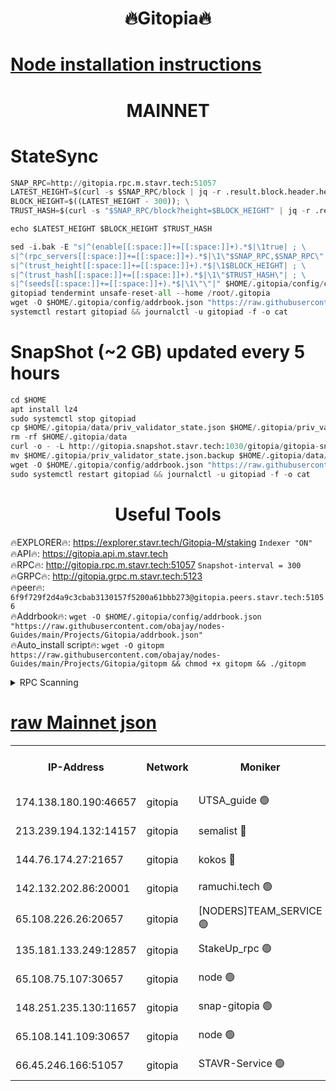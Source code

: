 <h1 align="center"> 🔥Gitopia🔥</h1>

[Node installation instructions](https://github.com/obajay/nodes-Guides/tree/main/Projects/Gitopia)
=

<h1 align="center"> MAINNET</h1>

# StateSync
```python
SNAP_RPC=http://gitopia.rpc.m.stavr.tech:51057
LATEST_HEIGHT=$(curl -s $SNAP_RPC/block | jq -r .result.block.header.height); \
BLOCK_HEIGHT=$((LATEST_HEIGHT - 300)); \
TRUST_HASH=$(curl -s "$SNAP_RPC/block?height=$BLOCK_HEIGHT" | jq -r .result.block_id.hash)

echo $LATEST_HEIGHT $BLOCK_HEIGHT $TRUST_HASH

sed -i.bak -E "s|^(enable[[:space:]]+=[[:space:]]+).*$|\1true| ; \
s|^(rpc_servers[[:space:]]+=[[:space:]]+).*$|\1\"$SNAP_RPC,$SNAP_RPC\"| ; \
s|^(trust_height[[:space:]]+=[[:space:]]+).*$|\1$BLOCK_HEIGHT| ; \
s|^(trust_hash[[:space:]]+=[[:space:]]+).*$|\1\"$TRUST_HASH\"| ; \
s|^(seeds[[:space:]]+=[[:space:]]+).*$|\1\"\"|" $HOME/.gitopia/config/config.toml
gitopiad tendermint unsafe-reset-all --home /root/.gitopia
wget -O $HOME/.gitopia/config/addrbook.json "https://raw.githubusercontent.com/obajay/nodes-Guides/main/Projects/Gitopia/addrbook.json"
systemctl restart gitopiad && journalctl -u gitopiad -f -o cat
```
# SnapShot (~2 GB) updated every 5 hours
```python
cd $HOME
apt install lz4
sudo systemctl stop gitopiad
cp $HOME/.gitopia/data/priv_validator_state.json $HOME/.gitopia/priv_validator_state.json.backup
rm -rf $HOME/.gitopia/data
curl -o - -L http://gitopia.snapshot.stavr.tech:1030/gitopia/gitopia-snap.tar.lz4 | lz4 -c -d - | tar -x -C $HOME/.gitopia --strip-components 2
mv $HOME/.gitopia/priv_validator_state.json.backup $HOME/.gitopia/data/priv_validator_state.json
wget -O $HOME/.gitopia/config/addrbook.json "https://raw.githubusercontent.com/obajay/nodes-Guides/main/Projects/Gitopia/addrbook.json"
sudo systemctl restart gitopiad && journalctl -u gitopiad -f -o cat
```
 <h1 align="center"> Useful Tools</h1>

🔥EXPLORER🔥:      https://explorer.stavr.tech/Gitopia-M/staking  `Indexer "ON"` \
🔥API🔥: 			 		 https://gitopia.api.m.stavr.tech \
🔥RPC🔥:           http://gitopia.rpc.m.stavr.tech:51057              `Snapshot-interval = 300` \
🔥GRPC🔥:          http://gitopia.grpc.m.stavr.tech:5123 \
🔥peer🔥:					 `6f9f729f2d4a9c3cbab3130157f5200a61bbb273@gitopia.peers.stavr.tech:51056` \
🔥Addrbook🔥:    ```wget -O $HOME/.gitopia/config/addrbook.json "https://raw.githubusercontent.com/obajay/nodes-Guides/main/Projects/Gitopia/addrbook.json"``` \
🔥Auto_install script🔥: ```wget -O gitopm https://raw.githubusercontent.com/obajay/nodes-Guides/main/Projects/Gitopia/gitopm && chmod +x gitopm && ./gitopm```


<details>
<summary>RPC Scanning</summary>

<h2 align="center"> We scan nodes in real time every 4 hours. And we provide the final result of RPC endpoints.
We cannot influence the operation of these nodes in any way. </h2>


```python
If Voting Power is higher than 0 --> then the Node is a validator of the network and may be subject to attack and be a potential threat to the chain.
```
```python
We marked such validators with a red symbol
```

</details>

[raw Mainnet json](https://rpc-check.gitopm.stavr.tech/gitopm/rpc-gitopm-result.json)
=

<table><tr><th>IP-Address</th><th>Network</th><th>Moniker</th><th>Latest Block Height</th><th>Earliest Block Height</th><th>Catching Up</th><th>Tx Index</th><th>Voting Power</th><th>Scan Time</th></tr><tr><td>174.138.180.190:46657</td><td>gitopia</td><td>UTSA_guide 🟢</td><td>10447296</td><td>6071990</td><td>False</td><td>on</td><td>0</td><td>2023-12-10T19:51:48.021071134UTC</td></tr><tr><td>213.239.194.132:14157</td><td>gitopia</td><td>semalist 🔴</td><td>10447311</td><td>6071990</td><td>False</td><td>off</td><td>429377</td><td>2023-12-10T19:52:09.438802666UTC</td></tr><tr><td>144.76.174.27:21657</td><td>gitopia</td><td>kokos 🔴</td><td>10447320</td><td>6071990</td><td>False</td><td>off</td><td>936373</td><td>2023-12-10T19:52:23.179825215UTC</td></tr><tr><td>142.132.202.86:20001</td><td>gitopia</td><td>ramuchi.tech 🟢</td><td>10447318</td><td>6548337</td><td>False</td><td>on</td><td>0</td><td>2023-12-10T19:52:20.525308507UTC</td></tr><tr><td>65.108.226.26:20657</td><td>gitopia</td><td>[NODERS]TEAM_SERVICE 🟢</td><td>10447330</td><td>6846001</td><td>False</td><td>on</td><td>0</td><td>2023-12-10T19:52:40.459370554UTC</td></tr><tr><td>135.181.133.249:12857</td><td>gitopia</td><td>StakeUp_rpc 🟢</td><td>10447319</td><td>8010001</td><td>False</td><td>on</td><td>0</td><td>2023-12-10T19:52:20.865812377UTC</td></tr><tr><td>65.108.75.107:30657</td><td>gitopia</td><td>node 🟢</td><td>10447326</td><td>8802845</td><td>False</td><td>on</td><td>0</td><td>2023-12-10T19:52:33.847570121UTC</td></tr><tr><td>148.251.235.130:11657</td><td>gitopia</td><td>snap-gitopia 🟢</td><td>10447318</td><td>9516001</td><td>False</td><td>on</td><td>0</td><td>2023-12-10T19:52:20.256945032UTC</td></tr><tr><td>65.108.141.109:30657</td><td>gitopia</td><td>node 🟢</td><td>10447318</td><td>10145845</td><td>False</td><td>on</td><td>0</td><td>2023-12-10T19:52:19.993076752UTC</td></tr><tr><td>66.45.246.166:51057</td><td>gitopia</td><td>STAVR-Service 🟢</td><td>10447305</td><td>10443001</td><td>False</td><td>on</td><td>0</td><td>2023-12-10T19:51:58.853195771UTC</td></tr></table>
